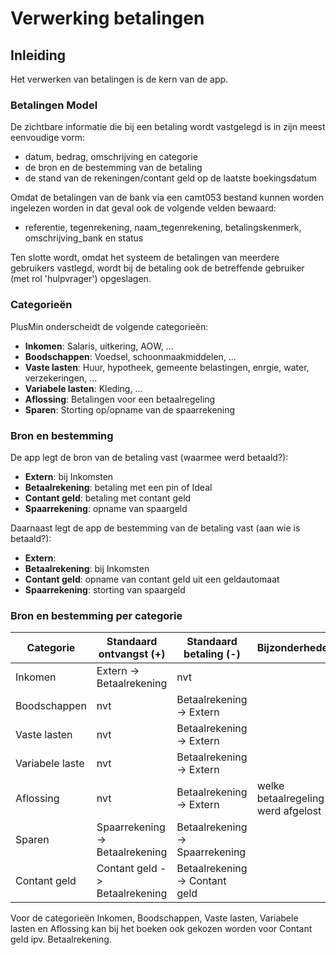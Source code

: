 ﻿# Verwerking betalingen

## Inleiding

Het verwerken van betalingen is de kern van de app.

### Betalingen Model

De zichtbare informatie die bij een betaling wordt vastgelegd is in zijn meest eenvoudige vorm:

- datum, bedrag, omschrijving en categorie
- de bron en de bestemming van de betaling
- de stand van de rekeningen/contant geld op de laatste boekingsdatum

Omdat de betalingen van de bank via een camt053 bestand kunnen worden ingelezen worden in dat geval ook de volgende velden bewaard:

- referentie, tegenrekening, naam_tegenrekening, betalingskenmerk, omschrijving_bank en status 

Ten slotte wordt, omdat het systeem de betalingen van meerdere gebruikers vastlegd, wordt bij de betaling ook de betreffende gebruiker (met rol 'hulpvrager') opgeslagen.

### Categorie&euml;n
PlusMin onderscheidt de volgende categorie&euml;n:

- **Inkomen**: Salaris, uitkering, AOW, ...
- **Boodschappen**: Voedsel, schoonmaakmiddelen, ...
- **Vaste lasten**: Huur, hypotheek, gemeente belastingen, enrgie, water, verzekeringen, ...
- **Variabele lasten**: Kleding, ...
- **Aflossing**: Betalingen voor een betaalregeling
- **Sparen**: Storting op/opname van de spaarrekening

### Bron en bestemming
De app legt de bron van de betaling vast (waarmee werd betaald?):

- **Extern**: bij Inkomsten
- **Betaalrekening**: betaling met een pin of Ideal
- **Contant geld**: betaling met contant geld
- **Spaarrekening**: opname van spaargeld

Daarnaast legt de app de bestemming van de betaling vast (aan wie is betaald?):

- **Extern**:
- **Betaalrekening**: bij Inkomsten
- **Contant geld**: opname van contant geld uit een geldautomaat
- **Spaarrekening**: storting van spaargeld

### Bron en bestemming per categorie

| Categorie       | Standaard ontvangst (+)         | Standaard betaling (-)          | Bijzonderheden                     |
|-----------------|---------------------------------|---------------------------------|------------------------------------|
| Inkomen         | Extern -> Betaalrekening        | nvt                             |                                    |
| Boodschappen    | nvt                             | Betaalrekening -> Extern        |                                    |
| Vaste lasten    | nvt                             | Betaalrekening -> Extern        |                                    |
| Variabele laste | nvt                             | Betaalrekening -> Extern        |                                    |
| Aflossing       | nvt                             | Betaalrekening -> Extern        | welke betaalregeling werd afgelost |
| Sparen          | Spaarrekening -> Betaalrekening | Betaalrekening -> Spaarrekening |                                    |
| Contant geld    | Contant geld -> Betaalrekening  | Betaalrekening -> Contant geld  |                                    |

Voor de categorie&euml;n Inkomen, Boodschappen, Vaste lasten, Variabele lasten en Aflossing kan bij het boeken ook
gekozen worden voor Contant geld ipv. Betaalrekening. 